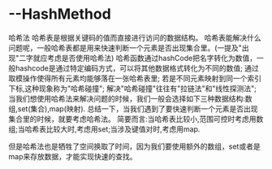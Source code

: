 # --HashMethod
哈希法
哈希表是根据关键码的值而直接进行访问的数据结构。
哈希表能解决什么问题呢，一般哈希表都是用来快速判断一个元素是否出现集合里。(一提及"出现"二字就应考虑是否使用哈希法)
哈希函数通过hashCode把名字转化为数值，一般hashcode是通过特定编码方式，可以将其他数据格式转化为不同的数值;
通过取模操作使得所有元素均能够落在一张哈希表里;
若是不同元素映射到同一个索引下标,这种现象称为"哈希碰撞";
解决"哈希碰撞"往往有"拉链法"和"线性探测法";
当我们想使用哈希法来解决问题的时候，我们一般会选择如下三种数据结构:数组,set(集合),map(映射).
总结一下，当我们遇到了要快速判断一个元素是否出现集合里的时候，就要考虑哈希法。
简要而言:当哈希表比较小,范围可控时考虑用数组;当哈希表比较大时,考虑用set;当涉及键值对时,考虑用map.

但是哈希法也是牺牲了空间换取了时间，因为我们要使用额外的数组，set或者是map来存放数据，才能实现快速的查找。
